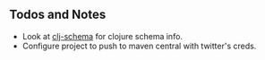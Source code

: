 ## Todos and Notes

* Look at [clj-schema](https://github.com/AlexBaranosky/clj-schema) for clojure schema info.
* Configure project to push to maven central with twitter's creds.
